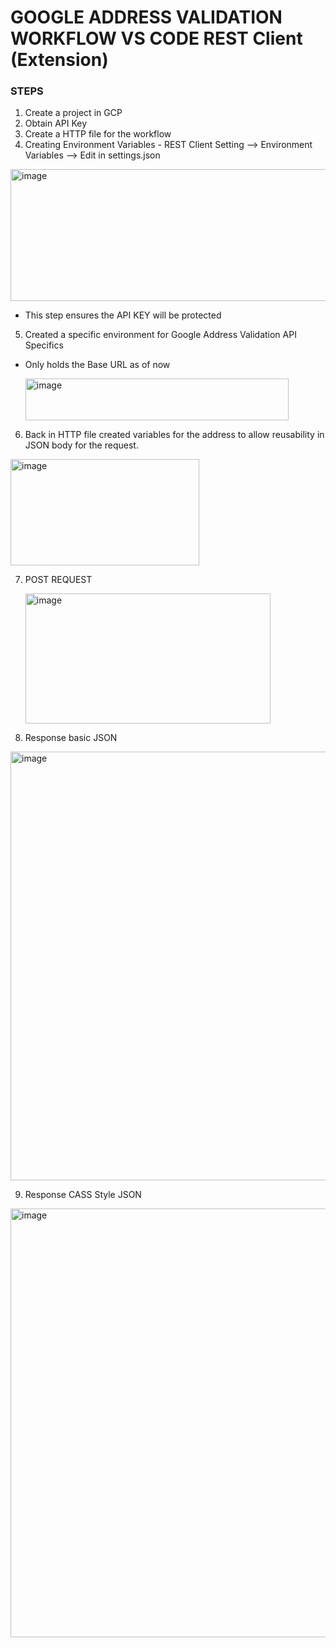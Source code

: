 # GOOGLE ADDRESS VALIDATION WORKFLOW VS CODE REST Client (Extension) 

### STEPS 
1. Create a project in GCP
2. Obtain API Key
3. Create a HTTP file for the workflow
4. Creating Environment Variables - REST Client Setting --> Environment Variables --> Edit in settings.json

<img width="570" height="211" alt="image" src="https://github.com/user-attachments/assets/81090ebf-5007-4711-88cc-86badb4f5ef7" />

* This step ensures the API KEY will be protected
5. Created a specific environment for Google Address Validation API Specifics 
* Only holds the Base URL as of now
  
  <img width="421" height="67" alt="image" src="https://github.com/user-attachments/assets/d7284aa4-e7ff-48d6-915b-cccde88a7558" />
  
6. Back in HTTP file created variables for the address to allow reusability in JSON body for the request.

  <img width="302" height="170" alt="image" src="https://github.com/user-attachments/assets/fdc7ac09-7434-492b-9f28-7d5e064b3cd8" />

7. POST REQUEST

   <img width="392" height="208" alt="image" src="https://github.com/user-attachments/assets/9c936e38-fee7-4081-9102-0f8ee7a9495b" />

8. Response basic JSON
   
<img width="1242" height="686" alt="image" src="https://github.com/user-attachments/assets/07f935e0-606a-4cf4-9ddc-426df527d84f" />

9. Response CASS Style JSON

<img width="1242" height="686" alt="image" src="https://github.com/user-attachments/assets/919eafb8-668f-475a-a8d5-04b7da6756d2" />

